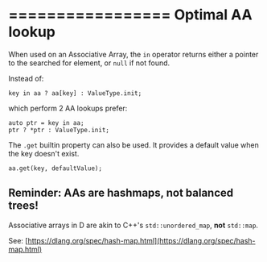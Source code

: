 =================
Optimal AA lookup
=================

When used on an Associative Array, the `in` operator returns either a pointer to the searched for element, or `null` if not found.

Instead of:

    key in aa ? aa[key] : ValueType.init;

which perform 2 AA lookups prefer:

    auto ptr = key in aa;
    ptr ? *ptr : ValueType.init;


The `.get` builtin property can also be used. It provides a default value when the key doesn't exist.

    aa.get(key, defaultValue);


## Reminder: AAs are hashmaps, not balanced trees!

Associative arrays in D are akin to C++'s `std::unordered_map`, **not** `std::map`.

See: [https://dlang.org/spec/hash-map.html](https://dlang.org/spec/hash-map.html)